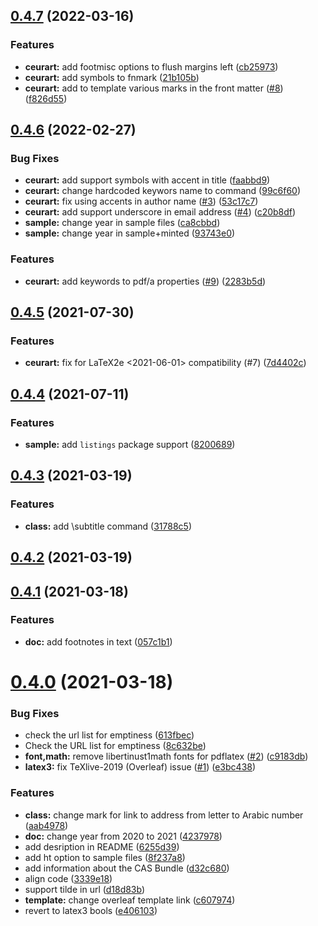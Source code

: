 ## [0.4.7](https://github.com/yamadharma/ceurart/compare/v0.4.6...v0.4.7) (2022-03-16)


### Features

* **ceurart:** add footmisc options to flush margins left ([cb25973](https://github.com/yamadharma/ceurart/commit/cb2597324bef7829091e282e777b04a1bef2d7f8))
* **ceurart:** add symbols to fnmark ([21b105b](https://github.com/yamadharma/ceurart/commit/21b105b5d227035cd6ebf03717a73b12f8cb66f7))
* **ceurart:** add to template various marks in the front matter ([#8](https://github.com/yamadharma/ceurart/issues/8)) ([f826d55](https://github.com/yamadharma/ceurart/commit/f826d5509fd2581864263bd9fdce49b3e6cc8ccf))



## [0.4.6](https://github.com/yamadharma/ceurart/compare/v0.4.5...v0.4.6) (2022-02-27)


### Bug Fixes

* **ceurart:** add support symbols with accent in title ([faabbd9](https://github.com/yamadharma/ceurart/commit/faabbd9e5be971fdcff4062c0e0f2fd840f7a7c8))
* **ceurart:** change hardcoded keywors name to command ([99c6f60](https://github.com/yamadharma/ceurart/commit/99c6f60a2fd601fe199c9805c698fc9d432eac54))
* **ceurart:** fix using accents in author name ([#3](https://github.com/yamadharma/ceurart/issues/3)) ([53c17c7](https://github.com/yamadharma/ceurart/commit/53c17c7bb4ba9f0fd45dfceff93a0830b5f17b67))
* **ceurart:** add support underscore in email address ([#4](https://github.com/yamadharma/ceurart/issues/4)) ([c20b8df](https://github.com/yamadharma/ceurart/commit/c20b8df3ea42e56905efe8deff956a1512c6174e))
* **sample:** change year in sample files ([ca8cbbd](https://github.com/yamadharma/ceurart/commit/ca8cbbd4210a4c5adc28e9e22232adbdf6173bb0))
* **sample:** change year in sample+minted ([93743e0](https://github.com/yamadharma/ceurart/commit/93743e0f3d7e1055431d7a03232006f7693ee184))


### Features

* **ceurart:** add keywords to pdf/a properties ([#9](https://github.com/yamadharma/ceurart/issues/9)) ([2283b5d](https://github.com/yamadharma/ceurart/commit/2283b5dffccd3472eb25894e125b19516bba927e))



## [0.4.5](https://github.com/yamadharma/ceurart/compare/v0.4.4...v0.4.5) (2021-07-30)


### Features

* **ceurart:** fix for LaTeX2e <2021-06-01> compatibility (#7) ([7d4402c](https://github.com/yamadharma/ceurart/commit/7d4402c3dd1197ed50b274dbef0a5a8ce508135f))



## [0.4.4](https://github.com/yamadharma/ceurart/compare/v0.4.3...v0.4.4) (2021-07-11)


### Features

* **sample:** add `listings` package support ([8200689](https://github.com/yamadharma/ceurart/commit/820068965c5ce72ae313c01a819cce66ea493b59))



## [0.4.3](https://github.com/yamadharma/ceurart/compare/v0.4.2...v0.4.3) (2021-03-19)


### Features

* **class:** add \subtitle command ([31788c5](https://github.com/yamadharma/ceurart/commit/31788c5a52be1ce014cbb02a1ed46138784b28ad))



## [0.4.2](https://github.com/yamadharma/ceurart/compare/v0.4.1...v0.4.2) (2021-03-19)



## [0.4.1](https://github.com/yamadharma/ceurart/compare/v0.4.0...v0.4.1) (2021-03-18)


### Features

* **doc:** add footnotes in text ([057c1b1](https://github.com/yamadharma/ceurart/commit/057c1b1386e6dbfb70a949f12e49d8ebf8e2f876))



# [0.4.0](https://github.com/yamadharma/ceurart/compare/v0.3.8...v0.4.0) (2021-03-18)


### Bug Fixes

* check the url list for emptiness ([613fbec](https://github.com/yamadharma/ceurart/commit/613fbec45921f55720b1dac3cb3e311d2d16df03))
* Check the URL list for emptiness ([8c632be](https://github.com/yamadharma/ceurart/commit/8c632bef2e956d9169970c80a13d762d0437f58d))
* **font,math:** remove libertinust1math fonts for pdflatex ([#2](https://github.com/yamadharma/ceurart/issues/2)) ([c9183db](https://github.com/yamadharma/ceurart/commit/c9183db81e95446a0c6356a99a3f5754deaaaa5d))
* **latex3:** fix TeXlive-2019 (Overleaf) issue ([#1](https://github.com/yamadharma/ceurart/issues/1)) ([e3bc438](https://github.com/yamadharma/ceurart/commit/e3bc438841e1ec42122ceb6bf03db42f9fe75baa))


### Features

* **class:** change mark for link to address from letter to Arabic number ([aab4978](https://github.com/yamadharma/ceurart/commit/aab4978a0dd9d2a7cf3e99bf0ebbe05d477c8c9c))
* **doc:** change year from 2020 to 2021 ([4237978](https://github.com/yamadharma/ceurart/commit/42379783a42f3469697a3b72b79b22df3d12f18b))
* add desription in README ([6255d39](https://github.com/yamadharma/ceurart/commit/6255d39a5b5cf72f957226748fb52184d1755cac))
* add ht option to sample files ([8f237a8](https://github.com/yamadharma/ceurart/commit/8f237a84ba07ebe3a87669c25e35db09da4b3e87))
* add information about the CAS Bundle ([d32c680](https://github.com/yamadharma/ceurart/commit/d32c68099f0a8fa2f6ee4342c0671081293a9095))
* align code ([3339e18](https://github.com/yamadharma/ceurart/commit/3339e18bcd32e18c7e1f6a858db9658e1ee6d008))
* support tilde in url ([d18d83b](https://github.com/yamadharma/ceurart/commit/d18d83b41a353130719ed3d9069c8249d1f75fc9))
* **template:** change overleaf template link ([c607974](https://github.com/yamadharma/ceurart/commit/c607974df986c23c489af10cf9dc82a494d4008d))
* revert to latex3 bools ([e406103](https://github.com/yamadharma/ceurart/commit/e4061030763edfe491a3e75f61c6d861d4baeb95))



